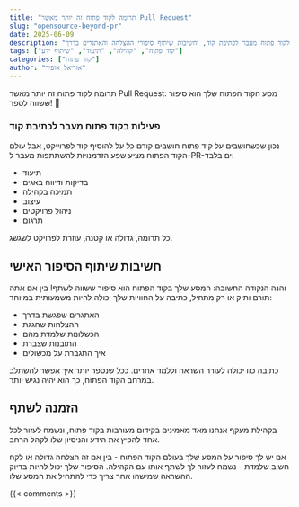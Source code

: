 ```yaml
---
title: "תרומה לקוד פתוח זה יותר מאשר Pull Request"
slug: "opensource-beyond-pr"
date: 2025-06-09
description: "מבט מעמיק על הדרכים המגוונות לתרום לקוד פתוח מעבר לכתיבת קוד, וחשיבות שיתוף סיפורי ההצלחה והאתגרים בדרך"
tags: ["קוד פתוח", "קהילה", "תיעוד", "שיתוף ידע"]
categories: ["קוד פתוח"]
author: "אוריאל אופיר"
---
```


תרומה לקוד פתוח זה יותר מאשר Pull Request: מסע הקוד הפתוח שלך הוא סיפור ששווה לספר! 🚀

### פעילות בקוד פתוח מעבר לכתיבת קוד

נכון שכשחושבים על קוד פתוח חושבים קודם כל על להוסיף קוד לפרוייקט, אבל עולם הקוד הפתוח מציע שפע הזדמנויות להשתתפות מעבר ל-PR-ים בלבד:

- תיעוד
- בדיקות ודיווח באגים
- תמיכה בקהילה
- עיצוב
- ניהול פרויקטים
- תרגום

כל תרומה, גדולה או קטנה, עוזרת לפרויקט לשגשג.

## חשיבות שיתוף הסיפור האישי

והנה הנקודה החשובה: המסע שלך בקוד הפתוח הוא סיפור ששווה לשתף! בין אם אתה תורם ותיק או רק מתחיל, כתיבה על החוויות שלך יכולה להיות משמעותית במיוחד:

- האתגרים שפגשת בדרך
- ההצלחות שחגגת
- הכשלונות שלמדת מהם
- התובנות שצברת
- איך התגברת על מכשולים

כתיבה כזו יכולה לעורר השראה וללמד אחרים. ככל שנספר יותר איך אפשר להשתלב במרחב הקוד הפתוח, כך הוא יהיה נגיש יותר.

## הזמנה לשתף

בקהילת מעקף אנחנו מאד מאמינים בקידום מעורבות בקוד פתוח, ונשמח לעזור לכל אחד להפיץ את הידע והניסיון שלו לקהל הרחב. 

אם יש לך סיפור על המסע שלך בעולם הקוד הפתוח - בין אם זה הצלחה גדולה או לקח חשוב שלמדת - נשמח לעזור לך לשתף אותו עם הקהילה. הסיפור שלך יכול להיות בדיוק ההשראה שמישהו אחר צריך כדי להתחיל את המסע שלו. 

{{< comments >}}
